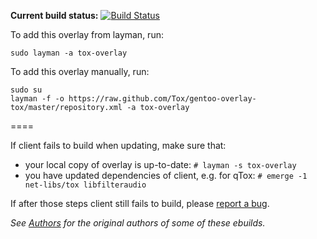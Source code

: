 **Current build status:** [![Build Status](https://travis-ci.org/Tox/gentoo-overlay-tox.svg)](https://travis-ci.org/Tox/gentoo-overlay-tox)

To add this overlay from layman, run:

```sudo layman -a tox-overlay```

To add this overlay manually, run:

```
sudo su
layman -f -o https://raw.github.com/Tox/gentoo-overlay-tox/master/repository.xml -a tox-overlay
```

====

If client fails to build when updating, make sure that:
* your local copy of overlay is up-to-date: ``# layman -s tox-overlay``
* you have updated dependencies of client, e.g. for qTox: ``# emerge -1 net-libs/tox libfilteraudio``

If after those steps client still fails to build, please [report a bug](https://github.com/Tox/gentoo-overlay-tox/issues/new).


*See [Authors](AUTHORS) for the original authors of some of these ebuilds.*
